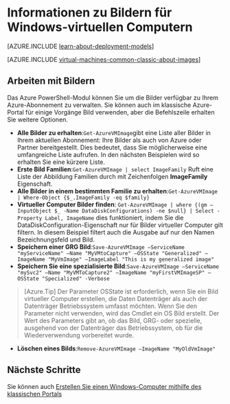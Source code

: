 <properties
    pageTitle="Informationen zu Bildern für Windows-virtuellen Computern | Microsoft Azure"
    description="Erfahren Sie, wie Bilder mit Windows-virtuellen Computern in Azure verwendet werden."
    services="virtual-machines-windows"
    documentationCenter=""
    authors="cynthn"
    manager="timlt"
    editor="tysonn"
    tags="azure-service-management"/>

<tags
    ms.service="virtual-machines-windows"
    ms.workload="infrastructure-services"
    ms.tgt_pltfrm="vm-windows"
    ms.devlang="na"
    ms.topic="article"
    ms.date="07/21/2016"
    ms.author="cynthn"/>

# <a name="about-images-for-windows-virtual-machines"></a>Informationen zu Bildern für Windows-virtuellen Computern

[AZURE.INCLUDE [learn-about-deployment-models](../../includes/learn-about-deployment-models-classic-include.md)]

[AZURE.INCLUDE [virtual-machines-common-classic-about-images](../../includes/virtual-machines-common-classic-about-images.md)]



## <a name="working-with-images"></a>Arbeiten mit Bildern

Das Azure PowerShell-Modul können Sie um die Bilder verfügbar zu Ihrem Azure-Abonnement zu verwalten. Sie können auch im klassische Azure-Portal für einige Vorgänge Bild verwenden, aber die Befehlszeile erhalten Sie weitere Optionen.


-   **Alle Bilder zu erhalten**:`Get-AzureVMImage`gibt eine Liste aller Bilder in Ihrem aktuellen Abonnement: Ihre Bilder als auch von Azure oder Partner bereitgestellt. Dies bedeutet, dass Sie möglicherweise eine umfangreiche Liste aufrufen. In den nächsten Beispielen wird so erhalten Sie eine kürzere Liste.
-   **Erste Bild Familien**:`Get-AzureVMImage | select ImageFamily` Ruft eine Liste der Abbildung Familien durch mit Zeichenfolgen **ImageFamily** Eigenschaft.
-   **Alle Bilder in einem bestimmten Familie zu erhalten**:`Get-AzureVMImage | Where-Object {$_.ImageFamily -eq $family}`
-   **Virtueller Computer Bilder finden**: `Get-AzureVMImage | where {(gm –InputObject $_ -Name DataDiskConfigurations) -ne $null} | Select -Property Label, ImageName` dies funktioniert, indem Sie die DataDiskConfiguration-Eigenschaft nur für Bilder virtueller Computer gilt filtern. In diesem Beispiel filtert auch die Ausgabe auf nur den Namen Bezeichnungsfeld und Bild.
-   **Speichern einer GRG Bild**:`Save-AzureVMImage –ServiceName "myServiceName" –Name "MyVMtoCapture" –OSState "Generalized" –ImageName "MyVmImage" –ImageLabel "This is my generalized image"`
-   **Speichern Sie eine spezialisierte Bild**:`Save-AzureVMImage –ServiceName "mySvc2" –Name "MyVMToCapture2" –ImageName "myFirstVMImageSP" –OSState "Specialized" -Verbose`
>[Azure.Tip] Der Parameter OSState ist erforderlich, wenn Sie ein Bild virtueller Computer erstellen, die Daten Datenträger als auch der Datenträger Betriebssystem umfasst möchten. Wenn Sie den Parameter nicht verwenden, wird das Cmdlet ein OS Bild erstellt. Der Wert des Parameters gibt an, ob das Bild, GRG- oder spezielle, ausgehend von der Datenträger das Betriebssystem, ob für die Wiederverwendung vorbereitet wurde.
-   **Löschen eines Bilds**:`Remove-AzureVMImage –ImageName "MyOldVmImage"`


## <a name="next-steps"></a>Nächste Schritte

Sie können auch [Erstellen Sie einen Windows-Computer mithilfe des klassischen Portals](virtual-machines-windows-classic-tutorial.md)

